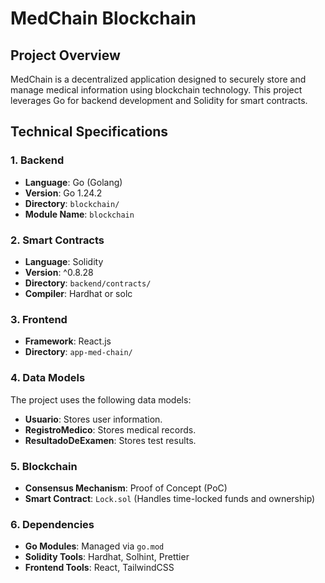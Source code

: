 # MedChain Blockchain

## Project Overview
MedChain is a decentralized application designed to securely store and manage medical information using blockchain technology. This project leverages Go for backend development and Solidity for smart contracts.

## Technical Specifications

### 1. **Backend**
- **Language**: Go (Golang)
- **Version**: Go 1.24.2
- **Directory**: `blockchain/`
- **Module Name**: `blockchain`

### 2. **Smart Contracts**
- **Language**: Solidity
- **Version**: ^0.8.28
- **Directory**: `backend/contracts/`
- **Compiler**: Hardhat or solc

### 3. **Frontend**
- **Framework**: React.js
- **Directory**: `app-med-chain/`

### 4. **Data Models**
The project uses the following data models:
- **Usuario**: Stores user information.
- **RegistroMedico**: Stores medical records.
- **ResultadoDeExamen**: Stores test results.

### 5. **Blockchain**
- **Consensus Mechanism**: Proof of Concept (PoC)
- **Smart Contract**: `Lock.sol` (Handles time-locked funds and ownership)

### 6. **Dependencies**
- **Go Modules**: Managed via `go.mod`
- **Solidity Tools**: Hardhat, Solhint, Prettier
- **Frontend Tools**: React, TailwindCSS

